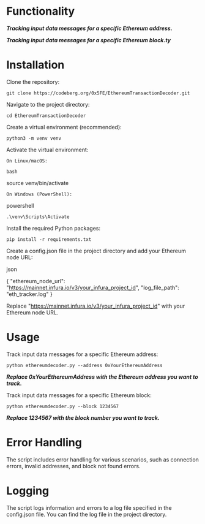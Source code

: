 # Functionality

***Tracking input data messages for a specific Ethereum address.***
    
***Tracking input data messages for a specific Ethereum block.ty***

# Installation

Clone the repository:

`git clone https://codeberg.org/0x5FE/EthereumTransactionDecoder.git`


Navigate to the project directory:

`cd EthereumTransactionDecoder`


Create a virtual environment (recommended):

`python3 -m venv venv`


Activate the virtual environment:

    On Linux/macOS:

    bash

source venv/bin/activate

`On Windows (PowerShell):`

powershell

    .\venv\Scripts\Activate

Install the required Python packages:


`pip install -r requirements.txt`


Create a config.json file in the project directory and add your Ethereum node URL:

json

{
    "ethereum_node_url": "https://mainnet.infura.io/v3/your_infura_project_id",
    "log_file_path": "eth_tracker.log"
}


Replace "https://mainnet.infura.io/v3/your_infura_project_id" with your Ethereum node URL.


# Usage

Track input data messages for a specific Ethereum address:


`python ethereumdecoder.py --address 0xYourEthereumAddress`

***Replace 0xYourEthereumAddress with the Ethereum address you want to track.***


Track input data messages for a specific Ethereum block:

`python ethereumdecoder.py --block 1234567`


***Replace 1234567 with the block number you want to track.***

# Error Handling
The script includes error handling for various scenarios, such as connection errors, invalid addresses, and block not found errors.

# Logging
The script logs information and errors to a log file specified in the config.json file. You can find the log file in the project directory.
